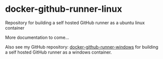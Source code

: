 # docker-github-runner-linux

Repository for building a self hosted GitHub runner as a ubuntu linux container

More documentation to come...

Also see my GitHub repository: [docker-github-runner-windows](https://github.com/Pwd9000-ML/docker-github-runner-windows) for building a self hosted GitHub runner as a windows container. 

